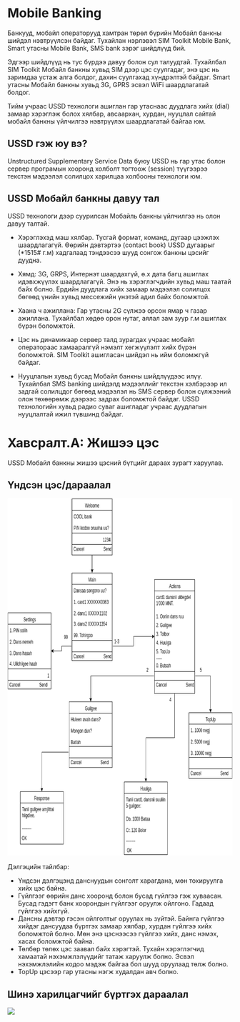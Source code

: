 # Mobile Banking

Банкууд, мобайл операторууд хамтран төрөл бүрийн Мобайл банкны шийдэл нэвтрүүлсэн байдаг. Тухайлан нэрлэвэл SIM Toolkit Mobile Bank, Smart утасны Mobile Bank, SMS bank зэрэг шийдлүүд бий.

Эдгээр шийдлүүд нь тус бүрдээ давуу болон сул талуудтай. Тухайлбал SIM Toolkit Мобайл банкны хувьд SIM дээр цэс суулгадаг, энэ цэс нь заримдаа устаж алга болдог, дахин суулгахад хүндрэлтэй байдаг. Smart утасны Мобайл банкны хувьд 3G, GPRS эсвэл WiFi шаардлагатай болдог.

Тийм учраас USSD технологи ашиглан гар утаснаас дуудлага хийх (dial) замаар хэрэглэж болох хялбар, авсаархан, хурдан, нууцлал сайтай мобайл банкны үйлчилгээ нэвтрүүлэх шаардлагатай байгаа юм.


## USSD гэж юу вэ?

Unstructured Supplementary Service Data буюу USSD нь гар утас болон сервер програмын хооронд холболт тогтоож (session) түүгээрээ текстэн мэдээлэл солилцох харилцаа холбооны технологи юм.

## USSD Мобайл банкны давуу тал

USSD технологи дээр суурилсан Мобайль банкны үйлчилгээ нь олон давуу талтай.

* Хэрэглэхэд маш хялбар. Тусгай формат, команд, дугаар цээжлэх шаардлагагүй. Өөрийн дэвтэртээ (contact book) USSD дугаарыг (*1515# г.м) хадгалаад тэндээсээ шууд сонгож банкны цэсийг дуудна.

* Хямд: 3G, GRPS, Интернэт шаардахгүй, ө.х дата багц ашиглах идэвхжүүлэх шаардлагагүй. Энэ нь хэрэглэгчдийн хувьд маш таатай байх болно. Ердийн дуудлага хийх замаар мэдээлэл солилцох бөгөөд үнийн хувьд мессежийн үнэтэй адил байх боломжтой. 

* Хаана ч ажиллана: Гар утасны 2G сүлжээ орсон ямар ч газар ажиллана. Тухайлбал хөдөө орон нутаг, аялал зам зуур г.м ашиглах бүрэн боломжтой.

* Цэс нь динамикаар сервер талд зурагдах учраас мобайл оператораас хамааралгүй нэмэлт хөгжүүлэлт хийх бүрэн боломжтой. SIM Toolkit ашигласан шийдэл нь ийм боломжгүй байдаг.

* Нууцлалын хувьд бусад Мобайл банкны шийдлүүдээс илүү. Тухайлбал SMS banking шийдэлд мэдээллийг текстэн хэлбэрээр ил задгай солилцдог бөгөөд мэдээлэл нь SMS сервер болон сүлжээний олон төхөөрөмж дээрээс задрах боломжтой байдаг. USSD технологийн хувьд радио суваг ашигладаг учраас дуудлагын нууцлалтай ижил түвшинд байдаг.

# Хавсралт.A: Жишээ цэс

USSD Мобайл банкны жишээ цэсний бүтцийг дараах зурагт харуулав. 

## Үндсэн цэс/дараалал

<img src="menu.png" style="height: 800px">

Дэлгэцийн тайлбар:

* Үндсэн дэлгэцэнд данснуудын сонголт харагдана, мөн тохируулга хийх цэс байна.
* Гүйлгээг өөрийн данс хооронд болон бусад гүйлгээ гэж хуваасан. Бусад гэдэгт банк хоорондын гүйлгээг оруулж ойлгоно. Гадаад гүйлгээ хийхгүй.
* Дансны дэвтэр гэсэн ойлголтыг оруулах нь зүйтэй. Байнга гүйлгээ хийдэг дансуудаа бүртгэх замаар хялбар, хурдан гүйлгээ хийх боломжтой болно. Мөн энэ цэснээсээ гүйлгээ хийх, данс нэмэх, хасах боломжтой байна.
* Төлбөр төлөх цэс заавал байх хэрэгтэй. Тухайн хэрэглэгчид хамаатай нэхэмжлэлүүдийг татаж харуулж болно. Эсвэл нэхэмжлэлийн кодоо мэдэж байгаа бол шууд оруулаад төлж болно.
* TopUp цэсээр гар утасны нэгж худалдан авч болно.


## Шинэ харилцагчийг бүртгэх дараалал

<img src="menu_reg.png" style="height: 800px">